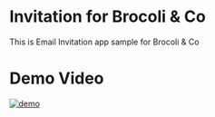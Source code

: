 # Invitation for Brocoli & Co
This is Email Invitation app sample for Brocoli & Co
# Demo Video
[![demo](https://img.youtube.com/vi/qQS7ODmPifI/0.jpg)](https://www.youtube.com/watch?v=qQS7ODmPifI&ab_channel=KaungKhantThu)

